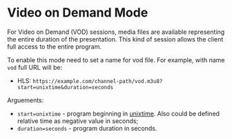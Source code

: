# Video on Demand Mode

For Video on Demand (VOD) sessions, media files are available representing the entire duration of the presentation. This kind of session allows the client full access to the entire program.

To enable this mode need to set a name for vod file. For example, with name `vod` full URL will be:

- HLS: `https://example.com/channel-path/vod.m3u8?start=unixtime&duration=seconds`

Arguements:

- `start=unixtime` - program beginning in [unixtime](unixtime.md). Also could be defined relative time as negative value in seconds;
- `duration=seconds` - program duration in seconds.
